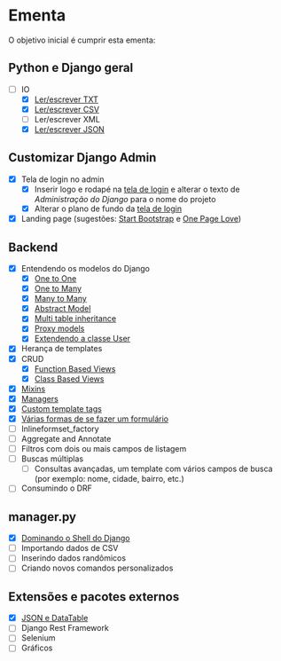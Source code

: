 # Ementa

O objetivo inicial é cumprir esta ementa:

## Python e Django geral

- [ ] IO
  - [x] [Ler/escrever TXT](io/txt/read_write_txt.md)
  - [x] [Ler/escrever CSV](io/csv/read_write_csv.md)
  - [ ] Ler/escrever XML
  - [x] [Ler/escrever JSON](io/json/read_write_json.md)

## Customizar Django Admin

- [x] Tela de login no admin
  - [x] Inserir logo e rodapé na [tela de login](http://localhost:8000/admin/) e alterar o texto de _Administração do Django_ para o nome do projeto
  - [x] Alterar o plano de fundo da [tela de login](http://localhost:8000/admin/)
- [x] Landing page (sugestões: [Start Bootstrap](http://startbootstrap.com/template-categories/all/) e [One Page Love](https://onepagelove.com/templates/free-templates))

## Backend

- [x] Entendendo os modelos do Django
  - [x] [One to One](dev/orm#one-to-one-um-para-um)
  - [x] [One to Many](dev/orm#one-to-many-um-para-muitos)
  - [x] [Many to Many](dev/orm#many-to-many-muitos-para-muitos)
  - [x] [Abstract Model](dev/orm#abstract-inheritance-herança-abstrata)
  - [x] [Multi table inheritance](dev/orm#multi-table-inheritance-herança-multi-tabela)
  - [x] [Proxy models](dev/orm#proxy-models)
  - [x] [Extendendo a classe User](https://github.com/rg3915/django-experience/issues/21)
- [x] Herança de templates
- [x] CRUD
  - [x] [Function Based Views](https://github.com/rg3915/django-experience/issues/26)
  - [x] [Class Based Views](https://github.com/rg3915/django-experience/issues/33)
- [x] [Mixins](https://github.com/rg3915/django-experience/issues/35)
- [x] [Managers](https://github.com/rg3915/django-experience/issues/36)
- [x] [Custom template tags](https://github.com/rg3915/django-experience/issues/19)
- [x] [Várias formas de se fazer um formulário](https://github.com/rg3915/django-experience/wiki/V%C3%A1rias-formas-de-se-fazer-um-formul%C3%A1rio)
- [ ] Inlineformset_factory
- [ ] Aggregate and Annotate
- [ ] Filtros com dois ou mais campos de listagem
- [ ] Buscas múltiplas
  - [ ] Consultas avançadas, um template com vários campos de busca (por exemplo: nome, cidade, bairro, etc.)
- [ ] Consumindo o DRF

## manager.py

- [x] [Dominando o Shell do Django](https://github.com/rg3915/django-experience/wiki/Dominando-o-shell-do-Django)
- [ ] Importando dados de CSV
- [ ] Inserindo dados randômicos
- [ ] Criando novos comandos personalizados

## Extensões e pacotes externos

- [x] [JSON e DataTable](dev/#json-e-datatable)
- [ ] Django Rest Framework
- [ ] Selenium
- [ ] Gráficos